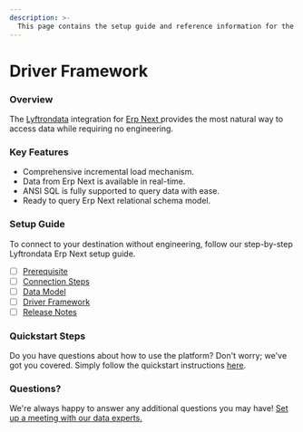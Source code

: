 ```yaml
---
description: >-
  This page contains the setup guide and reference information for the Erp Next source connector.
---
```


# Driver Framework

### Overview

The [Lyftrondata](https://www.lyftrondata.com/) integration for [Erp Next](https://www.lyftrondata.com/integration/erp-next/)[ ](https://www.lyftrondata.com/integration/erp-next/)provides the most natural way to access data while requiring no engineering.

### Key Features

* Comprehensive incremental load mechanism.
* Data from Erp Next is available in real-time.&#x20;
* ANSI SQL is fully supported to query data with ease.
* Ready to query Erp Next relational schema model.

### Setup Guide

To connect to your destination without engineering, follow our step-by-step Lyftrondata Erp Next setup guide.

* [ ] [Prerequisite](../../finance-analytics/erp-next/prerequisite.md)
* [ ] [Connection Steps](../../finance-analytics/erp-next/connection-steps.md)
* [ ] [Data Model](../../finance-analytics/erp-next/data-model/)
* [ ] [Driver Framework](../../finance-analytics/erp-next/driver-framework/)
* [ ] [Release Notes](../../finance-analytics/erp-next/release-notes.md)

### Quickstart Steps

Do you have questions about how to use the platform? Don't worry; we've got you covered. Simply follow the quickstart instructions [here](../../../quickstart-steps.md).

### Questions? <a href="#questions" id="questions"></a>

We're always happy to answer any additional questions you may have! [Set up a meeting with our data experts.](https://www.lyftrondata.com/book-a-meeting/)


